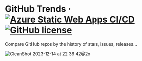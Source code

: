 # GitHub Trends &middot; [![Azure Static Web Apps CI/CD](https://github.com/AttackOnMorty/github-trends/actions/workflows/azure-static-web-apps-ashy-cliff-0afb20010.yml/badge.svg)](https://github.com/AttackOnMorty/github-trends/actions/workflows/azure-static-web-apps-ashy-cliff-0afb20010.yml) [![GitHub license](https://img.shields.io/badge/license-MIT-blue.svg)](https://github.com/facebook/react/blob/main/LICENSE)

Compare GitHub repos by the history of stars, issues, releases...

![CleanShot 2023-12-14 at 22 36 42@2x](https://github.com/AttackOnMorty/github-trends/assets/37203901/87b7a99d-7c5c-4445-8f3f-545122a08648)
